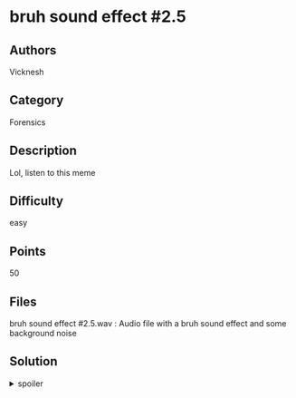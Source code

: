 # bruh sound effect #2.5

## Authors
Vicknesh

## Category
Forensics

## Description
Lol, listen to this meme

## Difficulty
easy

## Points
50

## Files
bruh sound effect #2.5.wav : Audio file with a bruh sound effect and some background noise

## Solution
<details>
<summary>spoiler</summary>

### Idea
Most forensics questions involve data hidden in images, so in this one I decided to hide it in a different medium instead.

### Walkthrough
1. Put the audio file into any audio editing software (such as audacity), or audio visualising software (such as sonic visualiser) and look at the spectrogram. The spectrogram shows the flag.

### Flag
`ATLASSIAN{d3Ad_m3m3s_h1d3_414gGs}`
</details>
